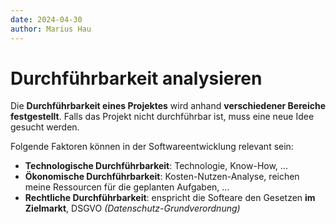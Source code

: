 ```yaml
---
date: 2024-04-30
author: Marius Hau
---
```


# Durchführbarkeit analysieren

Die **Durchführbarkeit eines Projektes** wird anhand **verschiedener Bereiche
festgestellt**.  Falls das Projekt nicht durchführbar ist, muss eine neue Idee gesucht werden.

Folgende Faktoren können in der Softwareentwicklung relevant sein:

- **Technologische Durchführbarkeit**: Technologie, Know-How, ...
- **Ökonomische Durchführbarkeit**: Kosten-Nutzen-Analyse, reichen meine Ressourcen für die geplanten Aufgaben, ...
- **Rechtliche Durchführbarkeit**: enspricht die Softeare den Gesetzen **im Zielmarkt**, DSGVO *(Datenschutz-Grundverordnung)*